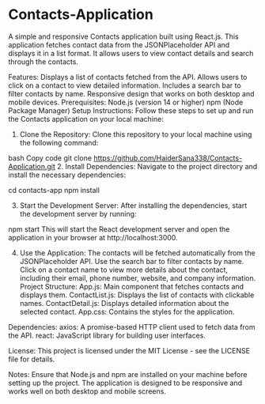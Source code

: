 # Contacts-Application
A simple and responsive Contacts application built using React.js. This application fetches contact data from the JSONPlaceholder API and displays it in a list format. It allows users to view contact details and search through the contacts.

Features:
Displays a list of contacts fetched from the API.
Allows users to click on a contact to view detailed information.
Includes a search bar to filter contacts by name.
Responsive design that works on both desktop and mobile devices.
Prerequisites:
Node.js (version 14 or higher)
npm (Node Package Manager)
Setup Instructions:
Follow these steps to set up and run the Contacts application on your local machine:

1. Clone the Repository:
Clone this repository to your local machine using the following command:

bash
Copy code
git clone https://github.com/HaiderSana338/Contacts-Application.git
2. Install Dependencies:
Navigate to the project directory and install the necessary dependencies:


cd contacts-app
npm install

3. Start the Development Server:
After installing the dependencies, start the development server by running:


npm start
This will start the React development server and open the application in your browser at http://localhost:3000.

4. Use the Application:
The contacts will be fetched automatically from the JSONPlaceholder API.
Use the search bar to filter contacts by name.
Click on a contact name to view more details about the contact, including their email, phone number, website, and company information.
Project Structure:
App.js: Main component that fetches contacts and displays them.
ContactList.js: Displays the list of contacts with clickable names.
ContactDetail.js: Displays detailed information about the selected contact.
App.css: Contains the styles for the application.

Dependencies:
axios: A promise-based HTTP client used to fetch data from the API.
react: JavaScript library for building user interfaces.

License:
This project is licensed under the MIT License - see the LICENSE file for details.

Notes:
Ensure that Node.js and npm are installed on your machine before setting up the project.
The application is designed to be responsive and works well on both desktop and mobile screens.